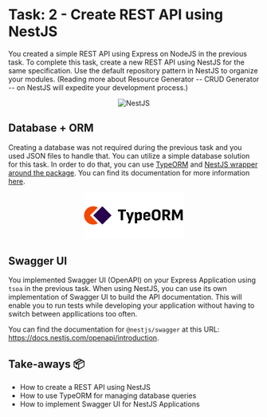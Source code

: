 # Task: 2 - Create REST API using NestJS

You created a simple REST API using Express on NodeJS in the previous task. To complete this task, create a new REST API using NestJS for the same specification. Use the default repository pattern in NestJS to organize your modules. (Reading more about Resource Generator -- CRUD Generator -- on NestJS will expedite your development process.)

<center>
<img src="https://camo.githubusercontent.com/5f54c0817521724a2deae8dedf0c280a589fd0aa9bffd7f19fa6254bb52e996a/68747470733a2f2f6e6573746a732e636f6d2f696d672f6c6f676f2d736d616c6c2e737667" alt="NestJS" width="100">
</center>

## Database + ORM

Creating a database was not required during the previous task and you used JSON files to handle that. You can utilize a simple database solution for this task. In order to do that, you can use [TypeORM](https://typeorm.io/) and [NestJS wrapper around the package](https://www.npmjs.com/package/@nestjs/typeorm). You can find its documentation for more information [here](https://docs.nestjs.com/techniques/database).

<center>
<img src="https://github.com/typeorm/typeorm/raw/master/resources/logo_big.png" width=200>
</center>

## Swagger UI

You implemented Swagger UI (OpenAPI) on your Express Application using `tsoa` in the previous task. When using NestJS, you can use its own implementation of Swagger UI to build the API documentation. This will enable you to run tests while developing your application without having to switch between appllications too often.

You can find the documentation for `@nestjs/swagger` at this URL: https://docs.nestjs.com/openapi/introduction.

## Take-aways 📦

- How to create a REST API using NestJS
- How to use TypeORM for managing database queries
- How to implement Swagger UI for NestJS Applications
